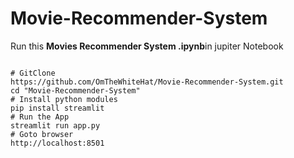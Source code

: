 # Movie-Recommender-System
Run this
<strong>Movies Recommender System .ipynb</strong>in jupiter Notebook
<pre>
<code>
# GitClone
https://github.com/OmTheWhiteHat/Movie-Recommender-System.git
cd "Movie-Recommender-System"
# Install python modules
pip install streamlit
# Run the App
streamlit run app.py
# Goto browser
http://localhost:8501
</code>
</pre>
